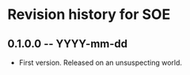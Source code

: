 # Revision history for SOE

## 0.1.0.0 -- YYYY-mm-dd

* First version. Released on an unsuspecting world.
